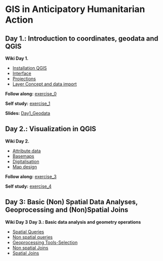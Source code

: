 # GIS in Anticipatory Humanitarian Action

## Day 1.: Introduction to coordinates, geodata and QGIS 

**Wiki Day 1.**

- [Installation QGIS](https://gitlab.com/Alec-SE/gis-in-anticipatory-humanitarian-action/-/wikis/installation-qgis)
- [Interface](https://gitlab.com/Alec-SE/gis-in-anticipatory-humanitarian-action/-/wikis/interface)
- [Projections](https://gitlab.com/Alec-SE/gis-in-anticipatory-humanitarian-action/-/wikis/projections)
- [Layer Concept and data import](https://gitlab.com/Alec-SE/gis-in-anticipatory-humanitarian-action/-/wikis/layer-concept)

**Follow along:** [exercise_0](https://gitlab.com/Alec-SE/gis-in-anticipatory-humanitarian-action/-/tree/main/Exercise_0)

**Self study:** [exercise_1](https://gitlab.com/Alec-SE/gis-in-anticipatory-humanitarian-action/-/tree/main/Exercise_1)

**Slides:** [Day1_Geodata](https://gitlab.com/Alec-SE/gis-in-anticipatory-humanitarian-action/-/blob/main/Day%201_Geodata.pptx)


## Day 2.: Visualization in QGIS

**Wiki Day 2.**
- [Attribute data](attribute-data)
- [Basemaps](basemaps)
- [Digitalisation](digitalisation)
- [Map design](map-design)

**Follow along:** [exercise_3](https://gitlab.com/Alec-SE/gis-in-anticipatory-humanitarian-action/-/tree/main/Exercise_)

**Self study:** [exercise_4](https://gitlab.com/Alec-SE/gis-in-anticipatory-humanitarian-action/-/tree/main/Exercise_)

## Day 3: Basic (Non) Spatial Data Analyses, Geoprocessing and (Non)Spatial Joins

**Wiki Day 3**
**Day 3.: Basic data analysis and geometry operations**
- [Spatial Queries](Spatial-queries) 
- [Non spatial queries](non-spatial-queries)
- [Geoprocessing Tools-Selection](Geoprocessing-tools)
- [Non spatial Joins](non-spatial-joins)
- [Spatial Joins](spatial-joins)
